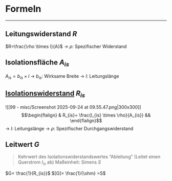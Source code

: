 # Formeln
___
## Leitungswiderstand $R$
$R=\frac{\rho \times l}{A}$
→ $\rho$: Spezifischer Widerstand
## Isolationsfläche $A_{is}$
$A_{is}=b_{is} \times l$
→ $b_{is}$: Wirksame Breite
→ $l$: Leitungslänge

## [Isolationswiderstand](https://bk-ostvest.lms.schulon.org/mod/resource/view.php?id=47265) $R_{is}$
![[99 - misc/Screenshot 2025-09-24 at 09.55.47.png|300x300]]
$$\begin{flalign} & R_{is}= \frac{l_{is} \times \rho}{A_{is}} && \end{flalign}$$
→ $l$: Leitungslänge
→ $\rho$: Spezifischer Durchgangswiderstand
## Leitwert $G$
> Kehrwert des Isolationswiderstandswertes
> “Ableitung” (Leitet einen Querstrom $I_{is}$ ab)
> Maßeinheit: Simens $S$

$G= \frac{1}{R_{is}}$
$[G]= \frac{1}{\ohm} =S$
